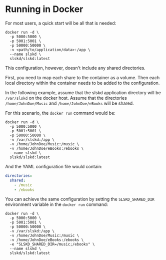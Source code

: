 # Running in Docker

For most users, a quick start will be all that is needed:

```shell
docker run -d \
  -p 5000:5000 \
  -p 5001:5001 \
  -p 50000:50000 \
  -v <path/to/application/data>:/app \
  --name slskd \
  slskd/slskd:latest
```

This configuration, however, doesn't include any shared directories.

First, you need to map each share to the container as a volume. Then each local directory within the container needs to be added to the configuration.

In the following example, assume that the slskd application directory will be `/var/slskd` on the docker host. Assume that the directories `/home/JohnDoe/Music` and `/home/JohnDoe/eBooks` will be shared.

For this scenario, the `docker run` command would be:

```shell
docker run -d \
  -p 5000:5000 \
  -p 5001:5001 \
  -p 50000:50000 \
  -v /var/slskd:/app \
  -v /home/JohnDoe/Music:/music \
  -v /home/JohnDoe/eBooks:/ebooks \
  --name slskd \
  slskd/slskd:latest
```

And the YAML configuration file would contain:

```yaml
directories:
  shared:
    - /music
    - /ebooks
```

You can achieve the same configuration by setting the `SLSKD_SHARED_DIR` environment variable in the `docker run` command:

```shell
docker run -d \
  -p 5000:5000 \
  -p 5001:5001 \
  -p 50000:50000 \
  -v /var/slskd:/app \
  -v /home/JohnDoe/Music:/music \
  -v /home/JohnDoe/eBooks:/ebooks \
  -e "SLSKD_SHARED_DIR=/music;/ebooks" \
  --name slskd \
  slskd/slskd:latest
```